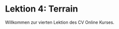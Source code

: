 <!--
author:     Leon Endris

email:      leendris@uni-koblenz.de

version:    0.0.1

language:   de

narrator:   Deutsch Female

comment:    Dies ist die vierte Lektion des
            CV Online Kurses. Hier werden 
            simple 3D Meshes in Form von Terrains
            näher erklärt.

link:       ../CSS/Main.css 

script:     ../JavaScript/LiaScriptCustom.js

-->

# Lektion 4: Terrain
Willkommen zur vierten Lektion des CV Online Kurses. 